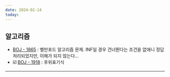 ```yaml
---
date: 2024-02-14
today:
---
```

## 알고리즘
- [BOJ - 1865](https://www.acmicpc.net/problem/1865) : 벨만포드 알고리즘 문제. INF일 경우 건너뛴다는 조건을 없애니 정답처리되었지만, 이해가 되지 않는다...
- ☑️ [BOJ - 1918](https://www.acmicpc.net/problem/1918) : 후위표기식

---

